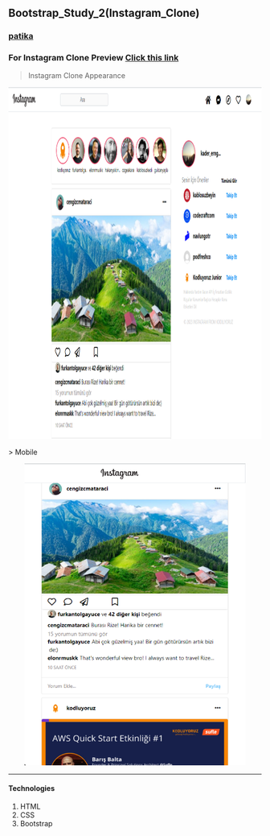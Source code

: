 ## Bootstrap_Study_2(Instagram_Clone)
### [patika](https://academy.patika.dev/tr/profile)
### For Instagram Clone Preview [Click this link](https://kaderergin.github.io/Bootstrap/Bootstrap_Study_2/) 

> Instagram Clone Appearance
<p align="center">
<img src="assets/Instagram_clone_ss_1.png"  width="900ox" height="700px"> 
</p>
> Mobile
<p align="center">
<img src="assets/Instagram_clone_ss_2.png"  width="440ox" height="600px">
</p>
<hr>

#### Technologies
1. HTML
1. CSS
1. Bootstrap
